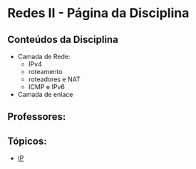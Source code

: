 # Redes II - Página da Disciplina

## Conteúdos da Disciplina
* Camada de Rede:
    * IPv4
    * roteamento
    * roteadores e NAT
    * ICMP e IPv6
* Camada de enlace


## Professores:
<!--- Decidir --->
## Tópicos:
+ [IP](ip.md)
